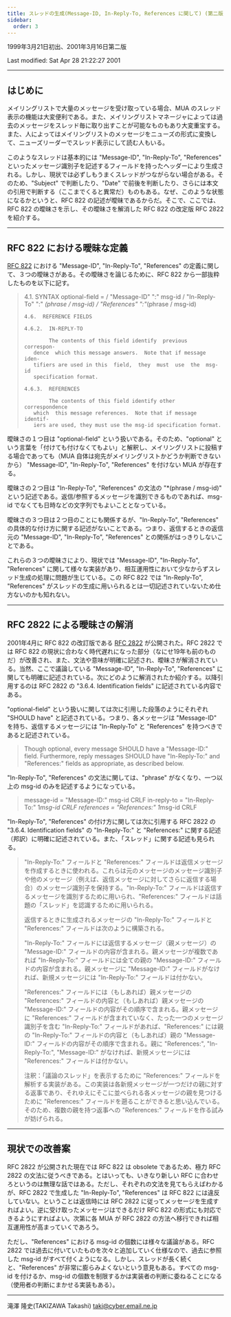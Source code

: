 ```yaml
---
title: スレッドの生成(Message-ID, In-Reply-To, References に関して) (第二版)
sidebar:
  order: 3
---
```

1999年3月21日初出、2001年3月16日第二版

Last modified: Sat Apr 28 21:22:27 2001

------------------------------------------------------------------------

## <span id="at_first">はじめに</span>

メイリングリストで大量のメッセージを受け取っている場合、MUA のスレッド表示の機能は大変便利である。また、メイリングリストマネージャによっては過去のメッセージをスレッド毎に取り出すことが可能なものもあり大変重宝する。また、人によってはメイリングリストのメッセージをニューズの形式に変換して、ニューズリーダーでスレッド表示にして読む人もいる。

このようなスレッドは基本的には "Message-ID", "In-Reply-To", "References" といったメッセージ識別子を記述するフィールドを持ったヘッダーにより生成される。しかし、現状では必ずしもうまくスレッドがつながらない場合がある。そのため、"Subject" で判断したり、"Date" で前後を判断したり、さらには本文の引用で判断する（ここまでくると異常だ）ものもある。なぜ、このような状態になるかというと、RFC 822 の記述が曖昧であるからだ。そこで、ここでは、RFC 822 の曖昧さを示し、その曖昧さを解消した RFC 822 の改定版 RFC 2822 を紹介する。

------------------------------------------------------------------------

## <span id="rfc822">RFC 822 における曖昧な定義</span>

[RFC 822](/emailref/RFC/rfc822.txt) における "Message-ID", "In-Reply-To", "References" の定義に関して、３つの曖昧さがある。その曖昧さを論じるために、RFC 822 から一部抜粋したものを以下に記す。

> 4.1.  SYNTAX
> optional-field =
> /  "Message-ID"        ":"   msg-id
> /  "In-Reply-To"       ":"  *(phrase / msg-id)
> /  "References"        ":"*(phrase / msg-id)
>
>     4.6.  REFERENCE FIELDS
>
>     4.6.2.  IN-REPLY-TO
>
>             The contents of this field identify  previous  correspon-
>        dence  which this message answers.  Note that if message iden-
>        tifiers are used in this  field,  they  must  use  the  msg-id
>        specification format.
>
>     4.6.3.  REFERENCES
>
>             The contents of this field identify other  correspondence
>        which  this message references.  Note that if message identif-
>        iers are used, they must use the msg-id specification format.

曖昧さの１つ目は "optional-field" という扱いである。そのため、"optional" という言葉を「付けても付けなくてもよい」と解釈し、メイリングリストに投稿する場合であっても（MUA 自体は宛先がメイリングリストかどうか判断できないから） "Message-ID", "In-Reply-To", "References" を付けない MUA が存在する。

曖昧さの２つ目は "In-Reply-To", "References" の文法の "\*(phrase / msg-id)" という記述である。返信/参照するメッセージを識別できるものであれば、msg-id でなくても日時などの文字列でもよいこととなっている。

曖昧さの３つ目は２つ目のことにも関係するが、"In-Reply-To", "References" の具体的な付け方に関する記述がないことである。つまり、返信するときの返信元の "Message-ID", "In-Reply-To", "References" との関係がはっきりしないことである。

これらの３つの曖昧さにより、現状では "Message-ID", "In-Reply-To", "References" に関して様々な実装があり、相互運用性において少なからずスレッド生成の処理に問題が生じている。この RFC 822 では "In-Reply-To", "References" がスレッドの生成に用いられるとは一切記述されていないため仕方ないのかも知れない。

------------------------------------------------------------------------

## <span id="rfc2822">RFC 2822 による曖昧さの解消</span>

2001年4月に RFC 822 の改訂版である [RFC 2822](/emailref/RFC/rfc2822.txt) が公開された。RFC 2822 では RFC 822 の現状に合わなく時代遅れになった部分（なにせ19年も前のものだ）が改善され、また、文法や意味が明確に記述され、曖昧さが解消されている。当然、ここで議論している "Message-ID", "In-Reply-To", "References" に関しても明確に記述されている。次にどのように解消されたか紹介する。以降引用するのは RFC 2822 の "3.6.4. Identification fields" に記述されている内容である。

"optional-field" という扱いに関しては次に引用した段落のようにそれぞれ "SHOULD have" と記述されている。つまり、各メッセージは "Message-ID" を持ち、返信するメッセージには "In-Reply-To" と "References" を持つべきであると記述されている。

> Though optional, every message SHOULD have a "Message-ID:" field.
> Furthermore, reply messages SHOULD have "In-Reply-To:" and
> "References:" fields as appropriate, as described below.

"In-Reply-To", "References" の文法に関しては、"phrase" がなくなり、一つ以上の msg-id のみを記述するようになっている。

> message-id      =       "Message-ID:" msg-id CRLF
> in-reply-to     =       "In-Reply-To:" 1*msg-id CRLF
> references      =       "References:" 1*msg-id CRLF

"In-Reply-To", "References" の付け方に関しては次に引用する RFC 2822 の "3.6.4. Identification fields" の "In-Reply-To:" と "References:" に関する記述（邦訳）に明確に記述されている。また、「スレッド」に関する記述も見られる。

> "In-Reply-To:" フィールドと "References:" フィールドは返信メッセージを作成するときに使われる。これらは元のメッセージのメッセージ識別子や他のメッセージ（例えば、返信メッセージに対してさらに返信する場合）のメッセージ識別子を保持する。"In-Reply-To:" フィールドは返信するメッセージを識別するために用いられ、"References:" フィールドは話題の「スレッド」を認識するために用いられる。
>
> 返信するときに生成されるメッセージの "In-Reply-To:" フィールドと "References:" フィールドは次のように構築される。
>
> "In-Reply-To:" フィールドには返信するメッセージ（親メッセージ）の "Message-ID:" フィールドの内容が含まれる。親メッセージが複数であれば "In-Reply-To:" フィールドには全ての親の "Message-ID:" フィールドの内容が含まれる。親メッセージに "Message-ID:" フィールドがなければ、新規メッセージには "In-Reply-To:" フィールドは付かない。
>
> "References:" フィールドには（もしあれば）親メッセージの "References:" フィールドの内容と（もしあれば）親メッセージの "Message-ID:" フィールドの内容がその順序で含まれる。親メッセージに "References:" フィールドが含まれていなく、たった一つのメッセージ識別子を含む "In-Reply-To:" フィールドがあれば、"References:" には親の "In-Reply-To:" フィールドの内容と（もしあれば）親の "Message-ID:" フィールドの内容がその順序で含まれる。親に "References:", "In-Reply-To:", "Message-ID:" がなければ、新規メッセージには "References:" フィールドは付かない。
>
> 注釈：「議論のスレッド」を表示するために "References:" フィールドを解析する実装がある。この実装は各新規メッセージが一つだけの親に対する返事であり、それゆえにそこに並べられる各メッセージの親を見つけるために "References:" フィールドを遡ることができると思い込んでいる。そのため、複数の親を持つ返事への "References:" フィールドを作る試みが妨げられる。

------------------------------------------------------------------------

## <span id="draft">現状での改善案</span>

RFC 2822 が公開された現在では RFC 822 は obsolete であるため、極力 RFC 2822 の文法に従うべきである。とはいっても、いきなり新しい RFC に合わせろというのは無理な話ではある。ただし、それぞれの文法を見てもらえばわかるが、RFC 2822 で生成した "In-Reply-To", "References" は RFC 822 には違反していない。ということは返信時には RFC 2822 に従ってメッセージを生成すればよい。逆に受け取ったメッセージはできるだけ RFC 822 の形式にも対応できるようにすればよい。次第に各 MUA が RFC 2822 の方法へ移行できれば相互運用性が高まっていくであろう。

ただし、"References" における msg-id の個数には様々な議論がある。RFC 2822 では過去に付いていたものを次々と追加していく仕様なので、過去に参照した msg-id がすべて付くようになる。しかし、スレッドが長く続くと、"References" が非常に膨らみよくないという意見もある。すべての msg-id を付けるか、msg-id の個数を制限するかは実装者の判断に委ねることになる（使用者の判断にまかせる実装もある）。

------------------------------------------------------------------------

滝澤 隆史(TAKIZAWA Takashi)
<taki@cyber.email.ne.jp>
